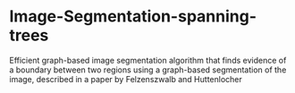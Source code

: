 # Image-Segmentation-spanning-trees
Efficient graph-based image segmentation algorithm that finds evidence of a boundary between two regions using a graph-based segmentation of the image, described in a paper by Felzenszwalb and Huttenlocher
